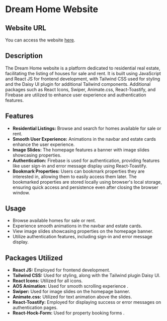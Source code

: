 # Dream Home Website
## Website URL

You can access the website [here](https://assignment-9-authenticat-e78ed.web.app/).

## Description

The Dream Home website is a platform dedicated to residential real estate, facilitating the listing of houses for sale and rent. It is built using JavaScript and React JS for frontend development, with Tailwind CSS used for styling and the Daisy UI plugin for additional Tailwind components. Additional packages such as React Icons, Swiper, Animate.css, React-Toastify, and Firebase are utilized to enhance user experience and authentication features.

## Features

- **Residential Listings:** Browse and search for homes available for sale or rent.
- **Smooth User Experience:** Animations in the navbar and estate cards enhance the user experience.
- **Image Slides:** The homepage features a banner with image slides showcasing properties.
- **Authentication:** Firebase is used for authentication, providing features like user sign-in and error message display using React-Toastify.
- **Bookmark Properties:** Users can bookmark properties they are interested in, allowing them to easily access them later. The bookmarked properties are stored locally using browser's local storage, ensuring quick access and persistence even after closing the browser window.


## Usage

- Browse available homes for sale or rent.
- Experience smooth animations in the navbar and estate cards.
- View image slides showcasing properties on the homepage banner.
- Utilize authentication features, including sign-in and error message display.

## Packages Utilized

- **React JS:** Employed for frontend development.
- **Tailwind CSS:** Used for styling, along with the Tailwind plugin Daisy UI.
- **React Icons:** Utilized for all icons.
- **AOS Animation:** Used for smooth scrolling experience  .
- **Swiper:** Used for image slides on the homepage banner.
- **Animate.css:** Utilized for text animation above the slides.
- **React-Toastify:** Employed for displaying success or error messages on authentication pages.
- **React-Hock-Form:** Used for property booking forms .

